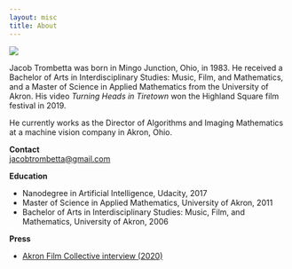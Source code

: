 ```yaml
---
layout: misc
title: About
---
```

<div class="featured-image">
 <img src="{{ site.github.url }}/assets/img/jt/jt_head_1.jpg">
</div>

Jacob Trombetta was born in Mingo Junction, Ohio, in 1983. He received a Bachelor
of Arts in Interdisciplinary Studies: Music, Film, and Mathematics, and a Master
of Science in Applied Mathematics from the University of Akron. His video *Turning
Heads in Tiretown* won the Highland Square film festival in 2019.

He currently works as the Director of Algorithms and Imaging Mathematics at a machine
vision company in Akron, Ohio.

**Contact**  
[jacobtrombetta@gmail.com](mailto:jacobtrombetta@gmail.com)

**Education**
* Nanodegree in Artificial Intelligence, Udacity, 2017
* Master of Science in Applied Mathematics, University of Akron, 2011
* Bachelor of Arts in Interdisciplinary Studies: Music, Film, and Mathematics, University of Akron, 2006

**Press**  
* [Akron Film Collective interview (2020)](https://www.akronfilmcollective.com/news/jacob-trombetta)
